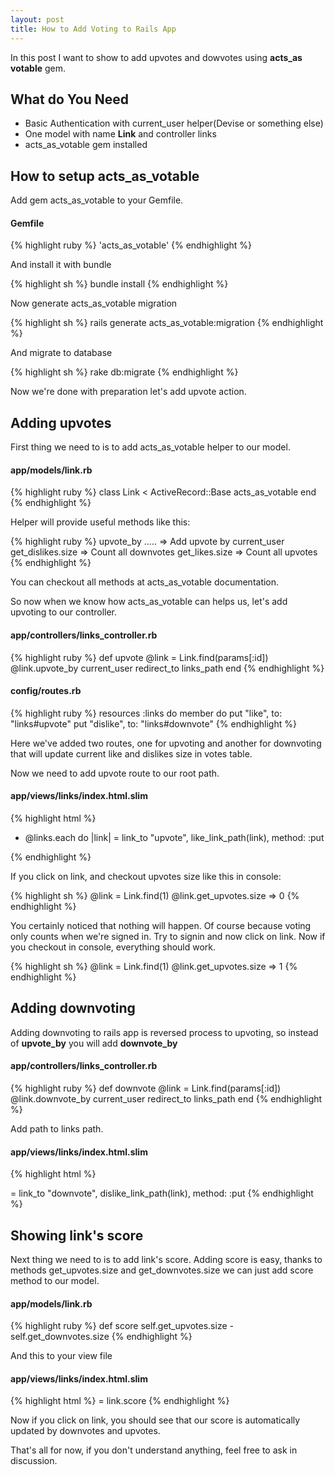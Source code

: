 ```yaml
---
layout: post
title: How to Add Voting to Rails App
---
```


In this post I want to show to add upvotes and dowvotes using **acts_as votable** gem.

## What do You Need

* Basic Authentication with current_user helper(Devise or something else)
* One model with name **Link** and controller links
* acts_as_votable gem installed

## How to setup acts_as_votable

Add gem acts_as_votable to your Gemfile.

#### Gemfile

{% highlight ruby %}
'acts_as_votable'
{% endhighlight %}

And install it with bundle

{% highlight sh %}
bundle install
{% endhighlight %}

Now generate acts_as_votable migration

{% highlight sh %}
rails generate acts_as_votable:migration
{% endhighlight %}

And migrate to database

{% highlight sh %}
rake db:migrate
{% endhighlight %}

Now we're done with preparation let's add upvote action.

## Adding upvotes

First thing we need to is to add acts_as_votable helper to our model.

#### app/models/link.rb

{% highlight ruby %}
class Link < ActiveRecord::Base
  acts_as_votable
end
{% endhighlight %}

Helper will provide useful methods like this:

{% highlight ruby %}
upvote_by ..... => Add upvote by current_user
get_dislikes.size => Count all downvotes
get_likes.size => Count all upvotes
{% endhighlight %}

You can checkout all methods at acts_as_votable documentation.

So now when we know how acts_as_votable can helps us, let's add upvoting to our controller.

#### app/controllers/links_controller.rb 

{% highlight ruby %}
def upvote
  @link = Link.find(params[:id])
  @link.upvote_by current_user
  redirect_to links_path
end
{% endhighlight %}

#### config/routes.rb

{% highlight ruby %}
resources :links do
  member do
    put "like", to: "links#upvote"
    put "dislike", to: "links#downvote" 
{% endhighlight %}

Here we've added two routes, one for upvoting and another for downvoting that will update current like and dislikes size in votes table. 

Now we need to add upvote route to our root path.

#### app/views/links/index.html.slim

{% highlight html %}
- @links.each do |link|
  = link_to "upvote", like_link_path(link), method: :put

{% endhighlight %}

If you click on link, and checkout upvotes size like this in console:

{% highlight sh %}
@link = Link.find(1)
@link.get_upvotes.size => 0
{% endhighlight %}

You certainly noticed that nothing will happen. Of course because voting only counts when we're signed in. Try to signin and now click on link. Now if you checkout in console, everything should work.

{% highlight sh %}
@link = Link.find(1)
@link.get_upvotes.size => 1
{% endhighlight %}

## Adding downvoting

Adding downvoting to rails app is reversed process to upvoting, so instead of **upvote_by** you will add **downvote_by**

#### app/controllers/links_controller.rb

{% highlight ruby %}
def downvote
  @link = Link.find(params[:id])
  @link.downvote_by current_user
  redirect_to links_path
end
{% endhighlight %}

Add path to links path. 

#### app/views/links/index.html.slim

{% highlight html %}

= link_to "downvote", dislike_link_path(link), method: :put
{% endhighlight %}

## Showing link's score

Next thing we need to is to add link's score. Adding score is easy, thanks to methods get_upvotes.size and get_downvotes.size we can just add score method to our model.

#### app/models/link.rb

{% highlight ruby %}
def score
  self.get_upvotes.size - self.get_downvotes.size
{% endhighlight %}

And this to your view file

#### app/views/links/index.html.slim

{% highlight html %}
= link.score
{% endhighlight %}

Now if you click on link, you should see that our score is automatically updated by downvotes and upvotes.

That's all for now, if you don't understand anything, feel free to ask in discussion. 
